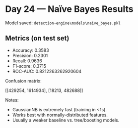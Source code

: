 # Day 24 — Naïve Bayes Results

Model saved: `detection-engine\models\naive_bayes.pkl`

## Metrics (on test set)

- Accuracy: 0.3583
- Precision: 0.2301
- Recall: 0.9636
- F1-score: 0.3715
- ROC-AUC: 0.8212263262920604

Confusion matrix:

[[429254, 1614934], [18213, 482688]]

Notes:
- GaussianNB is extremely fast (training in <1s).
- Works best with normally-distributed features.
- Usually a weaker baseline vs. tree/boosting models.
